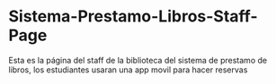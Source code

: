 # Sistema-Prestamo-Libros-Staff-Page
Esta es la página del staff de la biblioteca del sistema de prestamo de libros, los estudiantes usaran una app movil para hacer reservas
